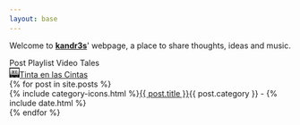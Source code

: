 ```yaml
---
layout: base
---
```

Welcome to <a href="/me" title="About me"><b>kandr3s</b></a>' webpage, a place to share thoughts, ideas and music.

<div class="legend">
    <i class="fab fa-microblog"></i><span class="legend-text">Post</span>
    <i class="fab fa-spotify"></i><span class="legend-text">Playlist</span>
    <i class="fas fa-video"></i><span class="legend-text">Video</span>
    <i class="far fa-file-alt"></i><span class="legend-text">Tales</span><br />
    <img style="width: 18px; height: 18px; padding: 0; margin: 0;" src="images/tintaenlascintas.svg"><span class="legend-text"><a href="/tintaenlascintas">Tinta en las Cintas</a></span>
</div>
{% for post in site.posts %}
<div class="post-info">{% include category-icons.html %}<a class="post-title-link {% if post.redirect_to %}external{% endif %}" href="{{ post.url }}">{{ post.title }}</a><span class="post-date">{{ post.category }} - {% include date.html %}</span>
</div>
{% endfor %}
